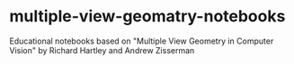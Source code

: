 # multiple-view-geomatry-notebooks
Educational notebooks based on "Multiple View Geometry in Computer Vision" by Richard Hartley and Andrew Zisserman
